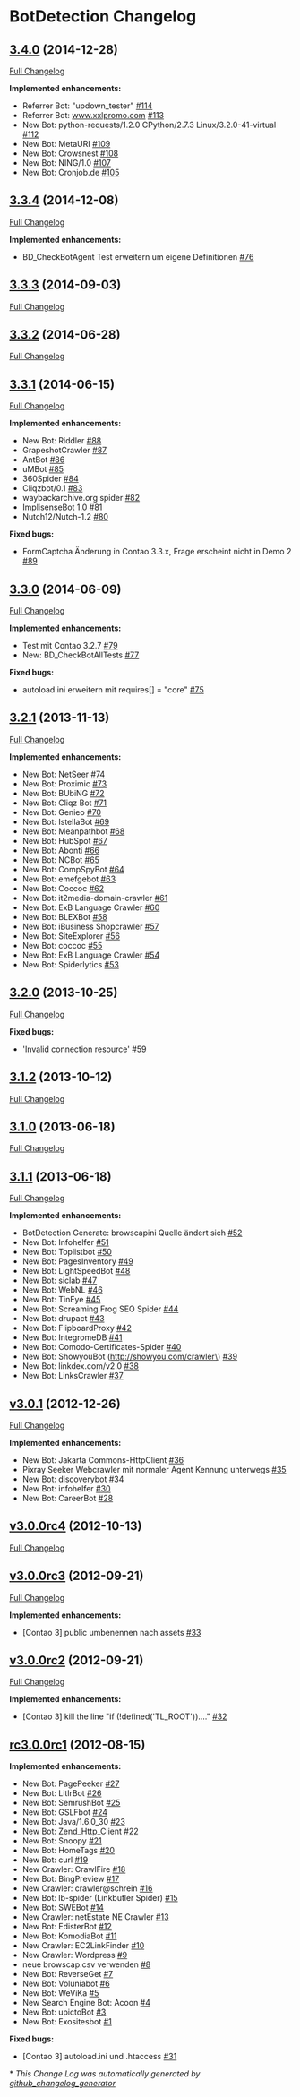 # BotDetection Changelog

## [3.4.0](https://github.com/BugBuster1701/botdetection/tree/3.4.0) (2014-12-28)
[Full Changelog](https://github.com/BugBuster1701/botdetection/compare/3.3.4...3.4.0)

**Implemented enhancements:**

- Referrer Bot: "updown\_tester" [\#114](https://github.com/BugBuster1701/botdetection/issues/114)
- Referrer Bot: www.xxlpromo.com [\#113](https://github.com/BugBuster1701/botdetection/issues/113)
- New Bot: python-requests/1.2.0 CPython/2.7.3 Linux/3.2.0-41-virtual  [\#112](https://github.com/BugBuster1701/botdetection/issues/112)
- New Bot: MetaURI  [\#109](https://github.com/BugBuster1701/botdetection/issues/109)
- New Bot: Crowsnest [\#108](https://github.com/BugBuster1701/botdetection/issues/108)
- New Bot: NING/1.0 [\#107](https://github.com/BugBuster1701/botdetection/issues/107)
- New Bot: Cronjob.de [\#105](https://github.com/BugBuster1701/botdetection/issues/105)

## [3.3.4](https://github.com/BugBuster1701/botdetection/tree/3.3.4) (2014-12-08)
[Full Changelog](https://github.com/BugBuster1701/botdetection/compare/3.3.3...3.3.4)

**Implemented enhancements:**

- BD\_CheckBotAgent Test erweitern um eigene Definitionen [\#76](https://github.com/BugBuster1701/botdetection/issues/76)

## [3.3.3](https://github.com/BugBuster1701/botdetection/tree/3.3.3) (2014-09-03)
[Full Changelog](https://github.com/BugBuster1701/botdetection/compare/3.3.2...3.3.3)

## [3.3.2](https://github.com/BugBuster1701/botdetection/tree/3.3.2) (2014-06-28)
[Full Changelog](https://github.com/BugBuster1701/botdetection/compare/3.3.1...3.3.2)

## [3.3.1](https://github.com/BugBuster1701/botdetection/tree/3.3.1) (2014-06-15)
[Full Changelog](https://github.com/BugBuster1701/botdetection/compare/3.3.0...3.3.1)

**Implemented enhancements:**

- New Bot: Riddler [\#88](https://github.com/BugBuster1701/botdetection/issues/88)
- GrapeshotCrawler [\#87](https://github.com/BugBuster1701/botdetection/issues/87)
- AntBot [\#86](https://github.com/BugBuster1701/botdetection/issues/86)
- uMBot [\#85](https://github.com/BugBuster1701/botdetection/issues/85)
- 360Spider [\#84](https://github.com/BugBuster1701/botdetection/issues/84)
- Cliqzbot/0.1  [\#83](https://github.com/BugBuster1701/botdetection/issues/83)
- waybackarchive.org spider [\#82](https://github.com/BugBuster1701/botdetection/issues/82)
- ImplisenseBot 1.0 [\#81](https://github.com/BugBuster1701/botdetection/issues/81)
- Nutch12/Nutch-1.2 [\#80](https://github.com/BugBuster1701/botdetection/issues/80)

**Fixed bugs:**

- FormCaptcha Änderung in Contao 3.3.x, Frage erscheint nicht in Demo 2 [\#89](https://github.com/BugBuster1701/botdetection/issues/89)

## [3.3.0](https://github.com/BugBuster1701/botdetection/tree/3.3.0) (2014-06-09)
[Full Changelog](https://github.com/BugBuster1701/botdetection/compare/3.2.1...3.3.0)

**Implemented enhancements:**

- Test mit Contao 3.2.7 [\#79](https://github.com/BugBuster1701/botdetection/issues/79)
- New: BD\_CheckBotAllTests [\#77](https://github.com/BugBuster1701/botdetection/issues/77)

**Fixed bugs:**

- autoload.ini erweitern mit requires\[\] = "core" [\#75](https://github.com/BugBuster1701/botdetection/issues/75)

## [3.2.1](https://github.com/BugBuster1701/botdetection/tree/3.2.1) (2013-11-13)
[Full Changelog](https://github.com/BugBuster1701/botdetection/compare/3.2.0...3.2.1)

**Implemented enhancements:**

- New Bot: NetSeer [\#74](https://github.com/BugBuster1701/botdetection/issues/74)
- New Bot: Proximic [\#73](https://github.com/BugBuster1701/botdetection/issues/73)
- New Bot: BUbiNG [\#72](https://github.com/BugBuster1701/botdetection/issues/72)
- New Bot: Cliqz Bot [\#71](https://github.com/BugBuster1701/botdetection/issues/71)
- New Bot: Genieo [\#70](https://github.com/BugBuster1701/botdetection/issues/70)
- New Bot: IstellaBot [\#69](https://github.com/BugBuster1701/botdetection/issues/69)
- New Bot: Meanpathbot [\#68](https://github.com/BugBuster1701/botdetection/issues/68)
- New Bot: HubSpot [\#67](https://github.com/BugBuster1701/botdetection/issues/67)
- New Bot: Abonti [\#66](https://github.com/BugBuster1701/botdetection/issues/66)
- New Bot: NCBot [\#65](https://github.com/BugBuster1701/botdetection/issues/65)
- New Bot: CompSpyBot [\#64](https://github.com/BugBuster1701/botdetection/issues/64)
- New Bot: emefgebot [\#63](https://github.com/BugBuster1701/botdetection/issues/63)
- New Bot: Coccoc [\#62](https://github.com/BugBuster1701/botdetection/issues/62)
- New Bot: it2media-domain-crawler [\#61](https://github.com/BugBuster1701/botdetection/issues/61)
- New Bot: ExB Language Crawler [\#60](https://github.com/BugBuster1701/botdetection/issues/60)
- New Bot: BLEXBot [\#58](https://github.com/BugBuster1701/botdetection/issues/58)
- New Bot: iBusiness Shopcrawler [\#57](https://github.com/BugBuster1701/botdetection/issues/57)
- New Bot: SiteExplorer [\#56](https://github.com/BugBuster1701/botdetection/issues/56)
- New Bot: coccoc [\#55](https://github.com/BugBuster1701/botdetection/issues/55)
- New Bot: ExB Language Crawler [\#54](https://github.com/BugBuster1701/botdetection/issues/54)
- New Bot: Spiderlytics [\#53](https://github.com/BugBuster1701/botdetection/issues/53)

## [3.2.0](https://github.com/BugBuster1701/botdetection/tree/3.2.0) (2013-10-25)
[Full Changelog](https://github.com/BugBuster1701/botdetection/compare/3.1.2...3.2.0)

**Fixed bugs:**

- 'Invalid connection resource' [\#59](https://github.com/BugBuster1701/botdetection/issues/59)

## [3.1.2](https://github.com/BugBuster1701/botdetection/tree/3.1.2) (2013-10-12)
[Full Changelog](https://github.com/BugBuster1701/botdetection/compare/3.1.0...3.1.2)

## [3.1.0](https://github.com/BugBuster1701/botdetection/tree/3.1.0) (2013-06-18)
[Full Changelog](https://github.com/BugBuster1701/botdetection/compare/3.1.1...3.1.0)

## [3.1.1](https://github.com/BugBuster1701/botdetection/tree/3.1.1) (2013-06-18)
[Full Changelog](https://github.com/BugBuster1701/botdetection/compare/v3.0.1...3.1.1)

**Implemented enhancements:**

- BotDetection Generate: browscapini Quelle ändert sich [\#52](https://github.com/BugBuster1701/botdetection/issues/52)
- New Bot: Infohelfer [\#51](https://github.com/BugBuster1701/botdetection/issues/51)
- New Bot: Toplistbot [\#50](https://github.com/BugBuster1701/botdetection/issues/50)
- New Bot: PagesInventory [\#49](https://github.com/BugBuster1701/botdetection/issues/49)
- New Bot: LightSpeedBot [\#48](https://github.com/BugBuster1701/botdetection/issues/48)
- New Bot: siclab [\#47](https://github.com/BugBuster1701/botdetection/issues/47)
- New Bot: WebNL [\#46](https://github.com/BugBuster1701/botdetection/issues/46)
- New Bot: TinEye [\#45](https://github.com/BugBuster1701/botdetection/issues/45)
- New Bot: Screaming Frog SEO Spider [\#44](https://github.com/BugBuster1701/botdetection/issues/44)
- New Bot: drupact [\#43](https://github.com/BugBuster1701/botdetection/issues/43)
- New Bot: FlipboardProxy [\#42](https://github.com/BugBuster1701/botdetection/issues/42)
- New Bot: IntegromeDB [\#41](https://github.com/BugBuster1701/botdetection/issues/41)
- New Bot: Comodo-Certificates-Spider [\#40](https://github.com/BugBuster1701/botdetection/issues/40)
- New Bot:  ShowyouBot \(http://showyou.com/crawler\) [\#39](https://github.com/BugBuster1701/botdetection/issues/39)
- New Bot: linkdex.com/v2.0 [\#38](https://github.com/BugBuster1701/botdetection/issues/38)
- New Bot: LinksCrawler [\#37](https://github.com/BugBuster1701/botdetection/issues/37)

## [v3.0.1](https://github.com/BugBuster1701/botdetection/tree/v3.0.1) (2012-12-26)
[Full Changelog](https://github.com/BugBuster1701/botdetection/compare/v3.0.0rc4...v3.0.1)

**Implemented enhancements:**

- New Bot: Jakarta Commons-HttpClient [\#36](https://github.com/BugBuster1701/botdetection/issues/36)
- Pixray Seeker Webcrawler mit normaler Agent Kennung unterwegs [\#35](https://github.com/BugBuster1701/botdetection/issues/35)
- New Bot: discoverybot [\#34](https://github.com/BugBuster1701/botdetection/issues/34)
- New Bot: infohelfer [\#30](https://github.com/BugBuster1701/botdetection/issues/30)
- New Bot: CareerBot [\#28](https://github.com/BugBuster1701/botdetection/issues/28)

## [v3.0.0rc4](https://github.com/BugBuster1701/botdetection/tree/v3.0.0rc4) (2012-10-13)
[Full Changelog](https://github.com/BugBuster1701/botdetection/compare/v3.0.0rc3...v3.0.0rc4)

## [v3.0.0rc3](https://github.com/BugBuster1701/botdetection/tree/v3.0.0rc3) (2012-09-21)
[Full Changelog](https://github.com/BugBuster1701/botdetection/compare/v3.0.0rc2...v3.0.0rc3)

**Implemented enhancements:**

- \[Contao 3\] public umbenennen nach assets [\#33](https://github.com/BugBuster1701/botdetection/issues/33)

## [v3.0.0rc2](https://github.com/BugBuster1701/botdetection/tree/v3.0.0rc2) (2012-09-21)
[Full Changelog](https://github.com/BugBuster1701/botdetection/compare/rc3.0.0rc1...v3.0.0rc2)

**Implemented enhancements:**

- \[Contao 3\] kill the line "if \(!defined\('TL\_ROOT'\)\)...." [\#32](https://github.com/BugBuster1701/botdetection/issues/32)

## [rc3.0.0rc1](https://github.com/BugBuster1701/botdetection/tree/rc3.0.0rc1) (2012-08-15)
**Implemented enhancements:**

- New Bot: PagePeeker [\#27](https://github.com/BugBuster1701/botdetection/issues/27)
- New Bot: LitlrBot [\#26](https://github.com/BugBuster1701/botdetection/issues/26)
- New Bot: SemrushBot [\#25](https://github.com/BugBuster1701/botdetection/issues/25)
- New Bot: GSLFbot [\#24](https://github.com/BugBuster1701/botdetection/issues/24)
- New Bot: Java/1.6.0\_30 [\#23](https://github.com/BugBuster1701/botdetection/issues/23)
- New Bot: Zend\_Http\_Client [\#22](https://github.com/BugBuster1701/botdetection/issues/22)
- New Bot: Snoopy [\#21](https://github.com/BugBuster1701/botdetection/issues/21)
- New Bot: HomeTags [\#20](https://github.com/BugBuster1701/botdetection/issues/20)
- New Bot: curl [\#19](https://github.com/BugBuster1701/botdetection/issues/19)
- New Crawler: CrawlFire  [\#18](https://github.com/BugBuster1701/botdetection/issues/18)
- New Bot: BingPreview [\#17](https://github.com/BugBuster1701/botdetection/issues/17)
- New Crawler: crawler@schrein [\#16](https://github.com/BugBuster1701/botdetection/issues/16)
- New Bot: lb-spider \(Linkbutler Spider\) [\#15](https://github.com/BugBuster1701/botdetection/issues/15)
- New Bot: SWEBot [\#14](https://github.com/BugBuster1701/botdetection/issues/14)
- New Crawler: netEstate NE Crawler [\#13](https://github.com/BugBuster1701/botdetection/issues/13)
- New Bot: EdisterBot [\#12](https://github.com/BugBuster1701/botdetection/issues/12)
- New Bot: KomodiaBot [\#11](https://github.com/BugBuster1701/botdetection/issues/11)
- New Crawler: EC2LinkFinder [\#10](https://github.com/BugBuster1701/botdetection/issues/10)
- New Crawler: Wordpress [\#9](https://github.com/BugBuster1701/botdetection/issues/9)
- neue browscap.csv verwenden [\#8](https://github.com/BugBuster1701/botdetection/issues/8)
- New Bot: ReverseGet [\#7](https://github.com/BugBuster1701/botdetection/issues/7)
- New Bot: Voluniabot [\#6](https://github.com/BugBuster1701/botdetection/issues/6)
- New Bot: WeViKa [\#5](https://github.com/BugBuster1701/botdetection/issues/5)
- New Search Engine Bot: Acoon [\#4](https://github.com/BugBuster1701/botdetection/issues/4)
- New Bot: upictoBot [\#3](https://github.com/BugBuster1701/botdetection/issues/3)
- New Bot: Exositesbot [\#1](https://github.com/BugBuster1701/botdetection/issues/1)

**Fixed bugs:**

- \[Contao 3\] autoload.ini und .htaccess [\#31](https://github.com/BugBuster1701/botdetection/issues/31)



\* *This Change Log was automatically generated by [github_changelog_generator](https://github.com/skywinder/Github-Changelog-Generator)*